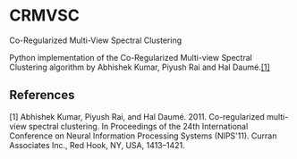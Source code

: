 # CRMVSC
Co-Regularized Multi-View Spectral Clustering

Python implementation of the Co-Regularized Multi-view Spectral Clustering algorithm by Abhishek Kumar, Piyush Rai and Hal Daumé.[[1]](#1)

## References
<a id="1">[1]</a> 
Abhishek Kumar, Piyush Rai, and Hal Daumé. 2011. Co-regularized multi-view spectral clustering. In Proceedings of the 24th International Conference on Neural Information Processing Systems (NIPS'11). Curran Associates Inc., Red Hook, NY, USA, 1413–1421.


